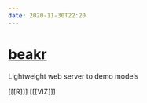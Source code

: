 ```yaml
---
date: 2020-11-30T22:20
---
```


# [beakr](https://working-with-data.mazamascience.com/2020/10/30/beakr-a-small-web-framework-for-r/)


Lightweight web server to demo models

[[[R]]]
[[[VIZ]]]
